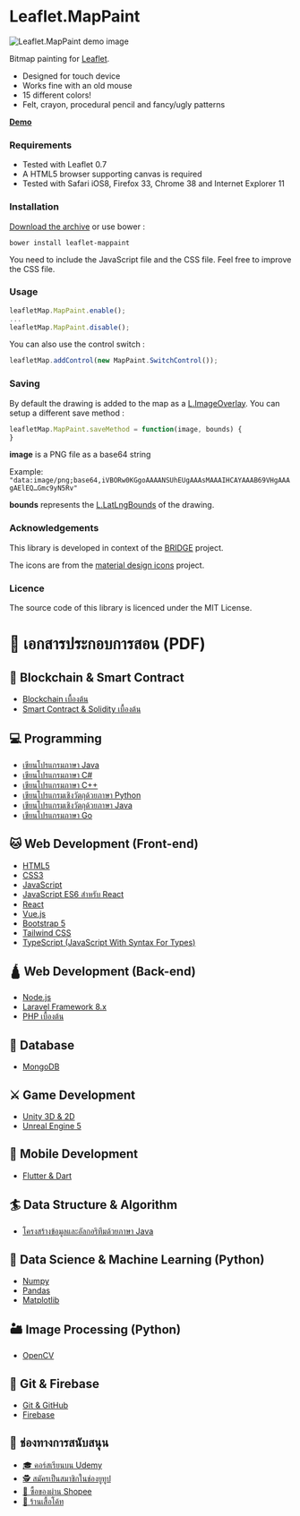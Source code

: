 
Leaflet.MapPaint
================

![Leaflet.MapPaint demo image](demo.png)

Bitmap painting for [Leaflet](http://leafletjs.com).

 * Designed for touch device
  * Works fine with an old mouse
 * 15 different colors!
 * Felt, crayon, procedural pencil and fancy/ugly patterns

__[Demo](http://sintef-9012.github.io/Leaflet.MapPaint/)__

### Requirements

 * Tested with Leaflet 0.7
 * A HTML5 browser supporting canvas is required
  * Tested with Safari iOS8, Firefox 33, Chrome 38 and Internet Explorer 11

### Installation

[Download the archive](https://github.com/SINTEF-9012/MapPaint/archive/master.zip) or use bower :

```
bower install leaflet-mappaint
```

You need to include the JavaScript file and the CSS file. Feel free to improve the CSS file.

### Usage

```javascript
leafletMap.MapPaint.enable();
...
leafletMap.MapPaint.disable();
```

You can also use the control switch :
```javascript
leafletMap.addControl(new MapPaint.SwitchControl());
```

### Saving

By default the drawing is added to the map as a [L.ImageOverlay](http://leafletjs.com/reference.html#imageoverlay). You can setup a different save method :

```javascript
leafletMap.MapPaint.saveMethod = function(image, bounds) {
}
```
__image__ is a PNG file as a base64 string

Example: `"data:image/png;base64,iVBORw0KGgoAAAANSUhEUgAAAsMAAAIHCAYAAAB69VHgAAAgAElEQ…Gmc9yN5Rv"`

__bounds__ represents the [L.LatLngBounds](http://leafletjs.com/reference.html#latlngbounds) of the drawing.

### Acknowledgements

This library is developed in context of the [BRIDGE](http://www.bridgeproject.eu/en) project.

The icons are from the [material design icons](https://github.com/google/material-design-icons) project.

### Licence

The source code of this library is licenced under the MIT License.



# 📖 เอกสารประกอบการสอน (PDF)

## 🔏 Blockchain & Smart Contract
- [Blockchain เบื้องต้น](https://mega.nz/folder/rGZUjTiA#md0UpWEQLdYUVqljFn6YSQ)
- [Smart Contract & Solidity เบื้องต้น](https://mega.nz/folder/KCgmXL7D#6P0MWGJyVUU8hxUgXUEbFw)
## 💻 Programming
- [เขียนโปรแกรมภาษา Java](https://mega.nz/folder/zHIUDRTZ#yg3-xa0c4VrPgbOw7zVA7g)
- [เขียนโปรแกรมภาษา C#](https://mega.nz/folder/rK4UxK5b#Hi3GWeWo7V_uLoJYsZ8UQg)
- [เขียนโปรแกรมภาษา C++](https://mega.nz/folder/3S4AWTpT#nmP9fpETvcCNU_28ZPC2ew)
- [เขียนโปรแกรมเชิงวัตถุด้วยภาษา Python](https://mega.nz/folder/fbRywLIZ#HSFP9Fy5hjRXodbESPLiVg)
- [เขียนโปรแกรมเชิงวัตถุด้วยภาษา Java](https://mega.nz/file/CDIGTTTL#fPgHihDjQSQPODsA1oITkvSBwt3Xw5WDZtZ8ncxfygs)
- [เขียนโปรแกรมภาษา Go](https://mega.nz/file/SHpS0KCC#7IH4_QGBrHmblf1kmJuIKfQ5NZnxct5DL2QSKxbfug8)
## 🐱 Web Development (Front-end)
- [HTML5](https://mega.nz/file/eSRWiL4J#ZO_pjA0xXaS2EqAdAC3OPZ9Wm15KZQpi2lcDGCDN5ZQ)
- [CSS3](https://mega.nz/file/uK5kEJBC#J4YMa5Ckz7z9t4oJnR4za9l4J790avqCXFVu8Q-RjG4)
- [JavaScript](https://mega.nz/file/eKZA0ZgC#vYs6Dy_LeWYCxXUG9MIDnE3I52hlwFuv20Ahqr9QZI0)
- [JavaScript ES6 สำหรับ React](https://mega.nz/file/mbgSVboR#XDIS_jTVqrV8PUVpE4-wsLvaVJOrieI35C6h53QqpRI)
- [React](https://mega.nz/folder/PHhUkDRZ#GHE_nTCilAKghO0OXeeWUQ)
- [Vue.js](https://mega.nz/folder/aTAHxYiD#3JlaJVBJilhhYn9-GXEPYw)
- [Bootstrap 5](https://mega.nz/folder/bahSyDRL#Cen2eE_96Y31k3OmMbGPzA)
- [Tailwind CSS](https://mega.nz/folder/6PZUCZLD#g_RDAiywyEHt3QOnSS-CUg)
- [TypeScript (JavaScript With Syntax For Types)](https://mega.nz/folder/rGAylJKb#wEPf3Qhzm6IrtsJesGIDTQ)

## 🛕 Web Development (Back-end)
- [Node.js](https://mega.nz/folder/KXQVjSqC#fKgNdON_mRllaDzAQC1kTA)
- [Laravel Framework 8.x](https://mega.nz/folder/PK5TlCKT#LsJ8bHUtrKl8j109EGcCmQ)
- [PHP เบื้องต้น](https://mega.nz/folder/LCJyCJyZ#rhcwWkqww8Zcx85KAySVfw)
## 👒 Database
- [MongoDB](https://mega.nz/folder/yK4kzQgA#ssed6-g1Tc7kC5idRysXaQ)
## ⚔ Game Development
- [Unity 3D & 2D](https://mega.nz/folder/PTJ32aIQ#J3f3iW-y-nW3UmG9UgnmBg)
- [Unreal Engine 5](https://mega.nz/folder/XO5WhYwL#_rTkDn0h1QBUc8pGiWWb3g)
## 📱 Mobile Development
- [Flutter & Dart](https://mega.nz/folder/aWBEzbSA#Rp76Vu3nEcqP8qn9TPa5Og)
## 🏄 Data Structure & Algorithm
- [โครงสร้างข้อมูลและอัลกอริทึมด้วยภาษา Java](https://mega.nz/folder/mLg2zC4T#1ZGWeyio1ah_WpAunQzHYQ)
## 🎯 Data Science & Machine Learning (Python)
- [Numpy](https://mega.nz/file/eXQWAJSa#CQfeknZs-dVs__M-QcxWKgDlIO4-X0VYdehbGezxwO4)
- [Pandas](https://mega.nz/file/veYEVBRL#EAF15zjUlONsS2SkwhjGH9Fs7LW74lhbNE65EkRWb7I)
- [Matplotlib](https://mega.nz/file/2aJ2FbIQ#88eI_YB7GqsV_scDZmZ-bsn4oNKDK6FKydR8IbhfDvU)
## 🏜 Image Processing (Python)
- [OpenCV](https://mega.nz/folder/GXwiVbrL#mryk-YXYBNdRxUj9IJKXLg)

## 🤖 Git & Firebase
- [Git & GitHub](https://mega.nz/folder/TGAmDYCQ#Ect7rgNkLE_-VfzZutnmGQ)
- [Firebase](https://mega.nz/folder/vfQxXT5Z#P5sE2-QU1VIT0l1_SP_Jcg)

## 💖 ช่องทางการสนับสนุน
- [🎓 คอร์สเรียนบน Udemy](https://www.udemy.com/user/kong-ruksiam/)
- [🕵 สมัครเป็นสมาชิกในช่องยูทูป](https://www.youtube.com/c/KongRuksiamOfficial/join)
- [🛒 ซื้อของผ่าน Shopee](https://shope.ee/3plB9kVnPd)
- [🧥 ร้านเสื้อโค้ท](https://www.instagram.com/coat2namsshop/)

